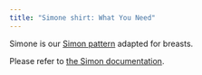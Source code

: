 ```yaml
---
title: "Simone shirt: What You Need"
---
```


<Note>

Simone is our [Simon pattern](/designs/simon/) adapted for breasts.

Please refer to [the Simon documentation](/docs/patterns/simon/).

</Note>
